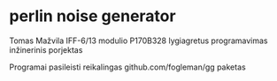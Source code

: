 # perlin noise generator
Tomas Mažvila IFF-6/13 modulio P170B328 lygiagretus programavimas inžinerinis porjektas

Programai pasileisti reikalingas github.com/fogleman/gg paketas
